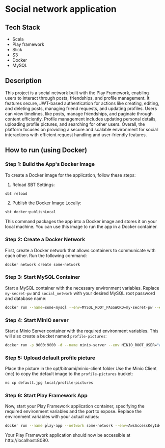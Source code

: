 # Social network application

## Tech Stack
- Scala
- Play framework
- Slick
- S3
- Docker
- MySQL

## Description
This project is a social network built with the Play Framework, enabling users to interact through posts, friendships, and profile management. It features secure, JWT-based authentication for actions like creating, editing, and deleting posts, managing friend requests, and updating profiles. Users can view timelines, like posts, manage friendships, and paginate through content efficiently. Profile management includes updating personal details, uploading profile pictures, and searching for other users. Overall, the platform focuses on providing a secure and scalable environment for social interactions with efficient request handling and user-friendly features.


## How to run (using Docker)

### Step 1: Build the App's Docker Image

To create a Docker image for the application, follow these steps:
1. Reload SBT Settings:
```bash
sbt reload
```
2. Publish the Docker Image Locally:
```bash
sbt docker:publishLocal
```
This command packages the app into a Docker image and stores it on your local machine. You can use this image to run the app in a Docker container.

### Step 2: Create a Docker Network

First, create a Docker network that allows containers to communicate with each other. Run the following command:

```bash
docker network create some-network
```

### Step 3: Start MySQL Container

Start a MySQL container with the necessary environment variables. Replace `my-secret-pw` and `social_network` with your desired MySQL root password and database name:

```bash
docker run --name=some-mysql --env=MYSQL_ROOT_PASSWORD=my-secret-pw --env=MYSQL_DATABASE=social_network --network some-network --volume=/var/lib/mysql --restart=no --runtime=runc -d mysql:8.1
```

### Step 4: Start MinIO server

Start a Minio Server container with the required environment variables. This will also create a bucket named `profile-pictures`:

```bash
docker run -p 9000:9000 -d --name minio-server --env MINIO_ROOT_USER="admin" --env MINIO_ROOT_PASSWORD="password" --env MINIO_DEFAULT_BUCKETS="profile-pictures" --network some-network bitnami/minio:latest
```

### Step 5: Upload default profile picture

Place the picture in the opt/bitnami/minio-client folder
Use the Minio Client (mc) to copy the default image to the `profile-pictures` bucket:
```bash
mc cp default.jpg local/profile-pictures
```

### Step 6: Start Play Framework App

Now, start your Play Framework application container, specifying the required environment variables and the port to expose. Replace the environment variables with your actual values:
```bash
docker run --name play-app --network some-network --env=AwsAccessKeyId=admin --env=AuthSecretKey=Ao921kdkedoekdopkO@jjasidjasidHUHWUF782174812 --env=AwsSecretAccessKey=password --env=PLAY_HTTP_PORT=8080 --env=APPLICATION_SECRET=MzU4NEZFRkQ3MTE3MTVGMjRERkFDNUUzMTYyQUE= --rm -p 8080:8080 praksa-vuk-radmilovic-backend -Dconfig.resource=production.conf
```

Your Play Framework application should now be accessible at http://localhost:8080.

